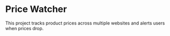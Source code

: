 # Price Watcher

This project tracks product prices across multiple websites and alerts users when prices drop.

```
